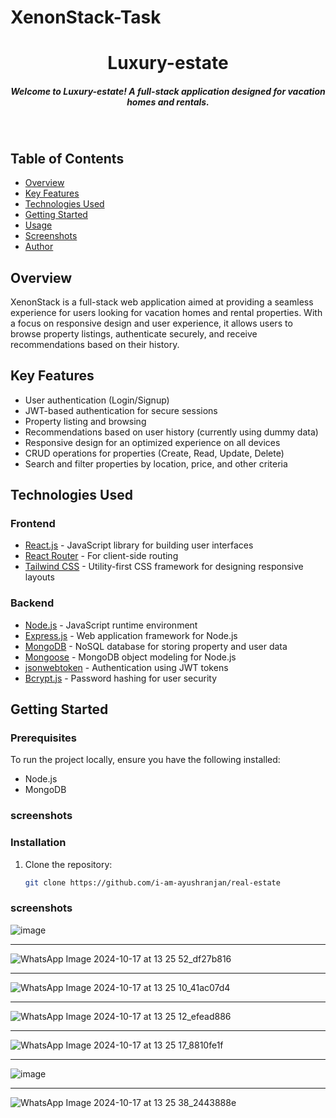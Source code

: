 # XenonStack-Task

<h1 align="center">Luxury-estate</h1>
<h5 align="center">
Welcome to Luxury-estate! A full-stack application designed for vacation homes and rentals.
</h5>

<br/>

## Table of Contents

- [Overview](#overview)
- [Key Features](#key-features)
- [Technologies Used](#technologies-used)
- [Getting Started](#getting-started)
- [Usage](#usage)
- [Screenshots](#screenshots)
- [Author](#author)

## Overview

XenonStack is a full-stack web application aimed at providing a seamless experience for users looking for vacation homes and rental properties. With a focus on responsive design and user experience, it allows users to browse property listings, authenticate securely, and receive recommendations based on their history.

## Key Features

- User authentication (Login/Signup)
- JWT-based authentication for secure sessions
- Property listing and browsing
- Recommendations based on user history (currently using dummy data)
- Responsive design for an optimized experience on all devices
- CRUD operations for properties (Create, Read, Update, Delete)
- Search and filter properties by location, price, and other criteria

## Technologies Used

### Frontend

- [React.js](https://reactjs.org/) - JavaScript library for building user interfaces
- [React Router](https://reactrouter.com/) - For client-side routing
- [Tailwind CSS](https://tailwindcss.com/) - Utility-first CSS framework for designing responsive layouts

### Backend

- [Node.js](https://nodejs.org/) - JavaScript runtime environment
- [Express.js](https://expressjs.com/) - Web application framework for Node.js
- [MongoDB](https://www.mongodb.com/) - NoSQL database for storing property and user data
- [Mongoose](https://mongoosejs.com/) - MongoDB object modeling for Node.js
- [jsonwebtoken](https://www.npmjs.com/package/jsonwebtoken) - Authentication using JWT tokens
- [Bcrypt.js](https://www.npmjs.com/package/bcryptjs) - Password hashing for user security

## Getting Started

### Prerequisites

To run the project locally, ensure you have the following installed:

- Node.js
- MongoDB

### screenshots


### Installation

1. Clone the repository:

   ```bash
   git clone https://github.com/i-am-ayushranjan/real-estate

### screenshots

![image](https://github.com/user-attachments/assets/a5566af0-d553-4171-81b8-e25dd0076277)
----- -
![WhatsApp Image 2024-10-17 at 13 25 52_df27b816](https://github.com/user-attachments/assets/1bc108f8-2d4b-4b38-9e31-9069d0f028e7)
----- -
![WhatsApp Image 2024-10-17 at 13 25 10_41ac07d4](https://github.com/user-attachments/assets/33e95de5-6b80-4e4a-b6ca-571a63f6faa7)
----- -
![WhatsApp Image 2024-10-17 at 13 25 12_efead886](https://github.com/user-attachments/assets/bf65c58e-dbbe-4ff0-adef-96132264c6ff)
----- -
![WhatsApp Image 2024-10-17 at 13 25 17_8810fe1f](https://github.com/user-attachments/assets/540a2360-d38b-4110-ae46-d943175828a7)
----- -
![image](https://github.com/user-attachments/assets/8a8958bf-038e-4b3d-baf3-5914a910a49a)
----- -
![WhatsApp Image 2024-10-17 at 13 25 38_2443888e](https://github.com/user-attachments/assets/d232c537-a401-4ffa-84c8-6a3249b6fc57)
